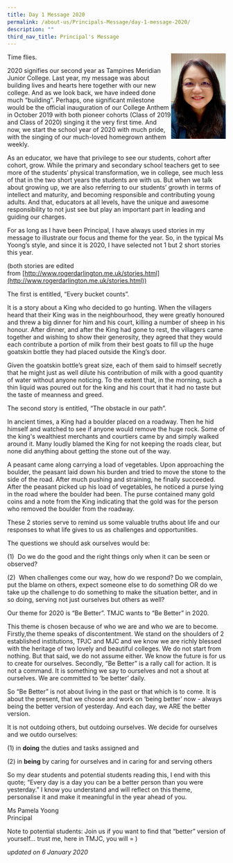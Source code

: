 ```yaml
---
title: Day 1 Message 2020
permalink: /about-us/Principals-Message/day-1-message-2020/
description: ""
third_nav_title: Principal's Message
---
```

<img src="/images/Ms%20Yoong%202020_Edited.jpeg" 
     style="width:25%" align="right">
		 
Time flies.

2020 signifies our second year as Tampines Meridian Junior College. Last year, my message was about building lives and hearts here together with our new college. And as we look back, we have indeed done much “building”. Perhaps, one significant milestone would be the official inauguration of our College Anthem in October 2019 with both pioneer cohorts (Class of 2019 and Class of 2020) singing it the very first time. And now, we start the school year of 2020 with much pride, with the singing of our much-loved homegrown anthem weekly.

As an educator, we have that privilege to see our students, cohort after cohort, grow. While the primary and secondary school teachers get to see more of the students’ physical transformation, we in college, see much less of that in the two short years the students are with us. But when we talk about growing up, we are also referring to our students’ growth in terms of intellect and maturity, and becoming responsible and contributing young adults. And that, educators at all levels, have the unique and awesome responsibility to not just see but play an important part in leading and guiding our charges.

For as long as I have been Principal, I have always used stories in my message to illustrate our focus and theme for the year. So, in the typical Ms Yoong’s style, and since it is 2020, I have selected not 1 but 2 short stories this year.

(both stories are edited from [http://www.rogerdarlington.me.uk/stories.html](http://www.rogerdarlington.me.uk/stories.html))

The first is entitled, “Every bucket counts”.

It is a story about a King who decided to go hunting. When the villagers heard that their King was in the neighbourhood, they were greatly honoured and threw a big dinner for him and his court, killing a number of sheep in his honour. After dinner, and after the King had gone to rest, the villagers came together and wishing to show their generosity, they agreed that they would each contribute a portion of milk from their best goats to fill up the huge goatskin bottle they had placed outside the King’s door.

Given the goatskin bottle’s great size, each of them said to himself secretly that he might just as well dilute his contribution of milk with a good quantity of water without anyone noticing. To the extent that, in the morning, such a thin liquid was poured out for the king and his court that it had no taste but the taste of meanness and greed.

The second story is entitled, “The obstacle in our path”.

In ancient times, a King had a boulder placed on a roadway. Then he hid himself and watched to see if anyone would remove the huge rock. Some of the king's wealthiest merchants and courtiers came by and simply walked around it. Many loudly blamed the King for not keeping the roads clear, but none did anything about getting the stone out of the way.

A peasant came along carrying a load of vegetables. Upon approaching the boulder, the peasant laid down his burden and tried to move the stone to the side of the road. After much pushing and straining, he finally succeeded. After the peasant picked up his load of vegetables, he noticed a purse lying in the road where the boulder had been. The purse contained many gold coins and a note from the King indicating that the gold was for the person who removed the boulder from the roadway.

These 2 stories serve to remind us some valuable truths about life and our responses to what life gives to us as challenges and opportunities.

The questions we should ask ourselves would be:

(1)  Do we do the good and the right things only when it can be seen or observed?

(2)  When challenges come our way, how do we respond? Do we complain, put the blame on others, expect someone else to do something OR do we take up the challenge to do something to make the situation better, and in so doing, serving not just ourselves but others as well?

Our theme for 2020 is “Be Better”. TMJC wants to “Be Better” in 2020.

This theme is chosen because of who we are and who we are to become. Firstly,the theme speaks of discontentment. We stand on the shoulders of 2 established institutions, TPJC and MJC and we know we are richly blessed with the heritage of two lovely and beautiful colleges. We do not start from nothing. But that said, we do not assume either. We know the future is for us to create for ourselves. Secondly, “Be Better” is a rally call for action. It is not a command. It is something we say to ourselves and not a shout at ourselves. We are committed to ‘be better’ daily. 

So “Be Better” is not about living in the past or that which is to come. It is about the present, that we choose and work on ‘being better’ now - always being the better version of yesterday. And each day, we ARE the better version.

It is not outdoing others, but outdoing ourselves. We decide for ourselves and we outdo ourselves:

(1) in **doing** the duties and tasks assigned and

(2) in **being** by caring for ourselves and in caring for and serving others

So my dear students and potential students reading this, I end with this quote; “Every day is a day you can be a better person than you were yesterday.” I know you understand and will reflect on this theme, personalise it and make it meaningful in the year ahead of you.  
  
Ms Pamela Yoong  <br>
Principal  
  
Note to potential students: Join us if you want to find that “better” version of yourself… trust me, here in TMJC, you will = )

  
_updated on 6 January 2020_